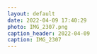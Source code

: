 ```yaml
---
layout: default
date: 2022-04-09 17:40:29
photo: IMG_2307.png
caption_header: 2022-04-09
caption: IMG_2307
---
```

